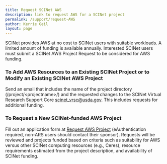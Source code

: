 ```yaml
---
title: Request SCINet AWS
description: link to request AWS for a SCINet project
permalink: /support/request-AWS
author: Kerrie Geil
layout: page
---
```


SCINet provides AWS at no cost to SCINet users with suitable workloads. A limited amount of funding is available annually. Interested SCINet users must submit a SCINet AWS Project Request to be considered for AWS funding.

### To Add AWS Resources to an Existing SCINet Project or to Modify an Existing SCINet AWS Project 
Send an email that includes the name of the project directory (/project/\<projectname\>/) and the requested changes to the SCINet Virtual Research Support Core scinet_vrsc@usda.gov. This includes requests for additional funding.

### To Request a New SCINet-funded AWS Project 
Fill out an application form at [Request AWS Project](https://e.arsnet.usda.gov/sites/OCIO/scinet/accounts/SitePages/SCINet-AWS-Project-Request.aspx) (eAuthentication required, non-ARS users should contact their sponsor). Requests will be reviewed and projects funded based on criteria such as suitability for AWS versus other SCINet computing resources (e.g., Ceres), resource requirements estimated from the project description, and availability of SCINet funding.

